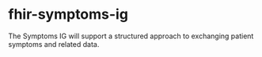 # fhir-symptoms-ig
The Symptoms IG will support a structured approach to exchanging patient symptoms and related data.

